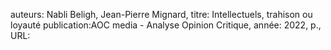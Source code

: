 auteurs: Nabli Beligh, Jean-Pierre Mignard, 
titre: Intellectuels, trahison ou loyauté
publication:AOC media - Analyse Opinion Critique, 
année: 2022, 
p.,
URL: 

